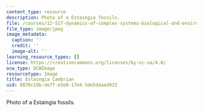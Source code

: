 ```yaml
---
content_type: resource
description: Photo of a Estaingia fossils.
file: /courses/12-517-dynamics-of-complex-systems-biological-and-environmental-coevolution-preceding-the-cambrian-explosion-spring-2005/8870c19bde7fe5e817e45de5daaed923_EstaingiaCambrian.jpg
file_type: image/jpeg
image_metadata:
  caption: ''
  credit: ''
  image-alt: ''
learning_resource_types: []
license: https://creativecommons.org/licenses/by-nc-sa/4.0/
ocw_type: OCWImage
resourcetype: Image
title: Estaingia Cambrian
uid: 8870c19b-de7f-e5e8-17e4-5de5daaed923
---
```

Photo of a Estaingia fossils.